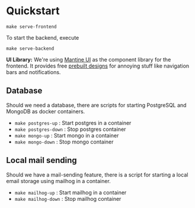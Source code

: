 # Quickstart

```
make serve-frontend
```

To start the backend, execute

```
make serve-backend
```

**UI Library:** We're using [Mantine UI](https://mantine.dev/) as the component library for the frontend. It provides free [prebuilt designs](https://ui.mantine.dev/) for annoying stuff like navigation bars and notifications.

## Database

Should we need a database, there are scripts for starting PostgreSQL and MongoDB as docker containers.

- `make postgres-up` : Start postgres in a container
- `make postgres-down` : Stop postgres container
- `make mongo-up` : Start mongo in a container
- `make mongo-down` : Stop mongo container

## Local mail sending

Should we have a mail-sending feature, there is a script for starting a local email storage using mailhog in a container.

- `make mailhog-up` : Start mailhog in a container
- `make mailhog-down` : Stop mailhog container
